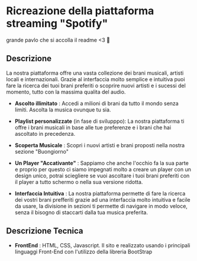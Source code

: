 # Ricreazione della piattaforma streaming "Spotify"

grande pavlo che si accolla il readme <3
🥰


## Descrizione
La nostra piattaforma offre una vasta collezione dei brani musicali, artisti locali e internazionali. Grazie al interfaccia molto semplice e intuitiva puoi fare la ricerca dei tuoi brani preferiti  o scoprire nuovi artisti e i sucessi del momento, tutto con la massima qualita del audio.
- **Ascolto illimitato** : Accedi a milioni di brani da tutto il mondo senza limiti. Ascolta la musica ovunque tu sia.

- **Playlist personalizzate** (in fase di svilupppo): La nostra piattaforma ti offre i brani musicali in base alle tue preferenze e i brani che hai ascoltato in precedenza. 

- **Scoperta Musicale** : Scopri i nuovi artisti e brani proposti nella nostra sezione "Buongiorno"

- **Un Player "Accativante"** : Sappiamo che anche l'occhio fa la sua parte e proprio per questo ci siamo impegnati molto a creare un player con un design unico, potrai sciegliere se vuoi ascoltare i tuoi brani preferiti con il player a tutto schermo o nella sua versione ridotta. 

- **Interfaccia Intuitiva** : La nostra piattaforma permette di fare la ricerca dei vostri brani prefferiti grazie ad una interfaccia molto intuitiva e facile da usare, la divisione in sezioni ti permette di navigare in modo veloce, senza il bisogno di staccarti dalla tua musica preferita.

## Descrizione Tecnica

- **FrontEnd** : HTML, CSS, Javascript. Il sito e realizzato usando i principali linguaggi Front-End con l'utilizzo della libreria BootStrap 


